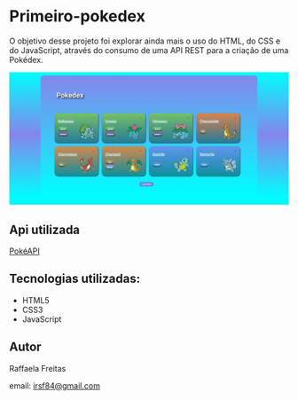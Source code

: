 # Primeiro-pokedex
O objetivo desse projeto foi explorar ainda mais o uso do HTML, do CSS e do JavaScript, através do consumo de uma API REST para a criação de uma Pokédex.

![computador](https://github.com/Raffafe/Primeiro-pokedex/blob/269e01bdedc8ef944bd4962a915b58e790c255cf/assets/imagem/computador.png)


## Api utilizada 
[PokéAPI](https://pokeapi.co/)
## Tecnologias utilizadas:
- HTML5
- CSS3
- JavaScript

## Autor 
Raffaela Freitas

email: irsf84@gmail.com
